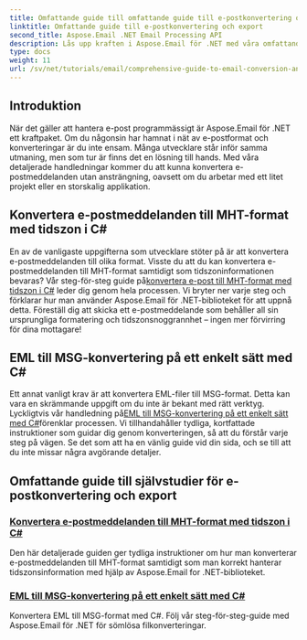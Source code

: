 ```yaml
---
title: Omfattande guide till omfattande guide till e-postkonvertering och export
linktitle: Omfattande guide till e-postkonvertering och export
second_title: Aspose.Email .NET Email Processing API
description: Lås upp kraften i Aspose.Email för .NET med våra omfattande handledningar för omfattande guide till e-postkonvertering och -export. Lär dig att enkelt konvertera format.
type: docs
weight: 11
url: /sv/net/tutorials/email/comprehensive-guide-to-email-conversion-and-export/
---
```

## Introduktion

När det gäller att hantera e-post programmässigt är Aspose.Email för .NET ett kraftpaket. Om du någonsin har hamnat i nät av e-postformat och konverteringar är du inte ensam. Många utvecklare står inför samma utmaning, men som tur är finns det en lösning till hands. Med våra detaljerade handledningar kommer du att kunna konvertera e-postmeddelanden utan ansträngning, oavsett om du arbetar med ett litet projekt eller en storskalig applikation.

## Konvertera e-postmeddelanden till MHT-format med tidszon i C#

 En av de vanligaste uppgifterna som utvecklare stöter på är att konvertera e-postmeddelanden till olika format. Visste du att du kan konvertera e-postmeddelanden till MHT-format samtidigt som tidszoninformationen bevaras? Vår steg-för-steg guide på[konvertera e-post till MHT-format med tidszon i C#](./convert-emails-to-mht-format-with-timezone-in-csharp/) leder dig genom hela processen. Vi bryter ner varje steg och förklarar hur man använder Aspose.Email för .NET-biblioteket för att uppnå detta. Föreställ dig att skicka ett e-postmeddelande som behåller all sin ursprungliga formatering och tidszonsnoggrannhet – ingen mer förvirring för dina mottagare!

## EML till MSG-konvertering på ett enkelt sätt med C#

 Ett annat vanligt krav är att konvertera EML-filer till MSG-format. Detta kan vara en skrämmande uppgift om du inte är bekant med rätt verktyg. Lyckligtvis vår handledning på[EML till MSG-konvertering på ett enkelt sätt med C#](./eml-to-msg-convert-made-easy-using-csharp/)förenklar processen. Vi tillhandahåller tydliga, kortfattade instruktioner som guidar dig genom konverteringen, så att du förstår varje steg på vägen. Se det som att ha en vänlig guide vid din sida, och se till att du inte missar några avgörande detaljer. 

## Omfattande guide till självstudier för e-postkonvertering och export
### [Konvertera e-postmeddelanden till MHT-format med tidszon i C#](./convert-emails-to-mht-format-with-timezone-in-csharp/)
Den här detaljerade guiden ger tydliga instruktioner om hur man konverterar e-postmeddelanden till MHT-format samtidigt som man korrekt hanterar tidszonsinformation med hjälp av Aspose.Email for .NET-biblioteket.
### [EML till MSG-konvertering på ett enkelt sätt med C#](./eml-to-msg-convert-made-easy-using-csharp/)
Konvertera EML till MSG-format med C#. Följ vår steg-för-steg-guide med Aspose.Email för .NET för sömlösa filkonverteringar.